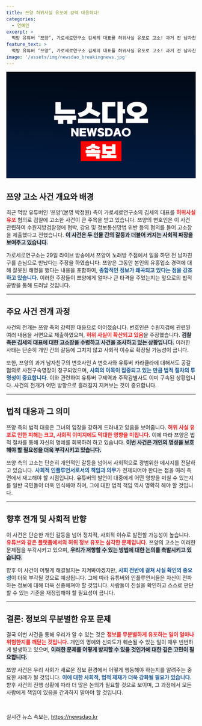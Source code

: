 ```yaml
---
title: 쯔양 허위사실 유포에 강력 대응하다!
categories:
  - 연예인
excerpt: >
  먹방 유튜버 ‘쯔양’, 가로세로연구소 김세의 대표를 허위사실 유포로 고소! 과거 전 남자친구와의 연관성 논란에 휘말린 쯔양의 진실은? 사건의 전말과 향후 전개에 집중!
feature_text: >
  먹방 유튜버 ‘쯔양’, 가로세로연구소 김세의 대표를 허위사실 유포로 고소! 과거 전 남자친구와의 연관성 논란에 휘말린 쯔양의 진실은? 사건의 전말과 향후 전개에 집중!
image: '/assets/img/newsdao_breakingnews.jpg'
---
```


<p><img src="/assets/img/newsdao_breakingnews.jpg" alt="firstkoreanews 속보" /></p>

<h2 data-ke-size="size26">쯔양 고소 사건 개요와 배경</h2>

<p data-ke-size="size16">최근 먹방 유튜버인 ‘쯔양’(본명 박정원) 측이 가로세로연구소의 김세의 대표를 <b><span style="color: #ee2323;">허위사실 유포</span></b> 혐의로 검찰에 고소한 사건이 큰 주목을 받고 있습니다. 쯔양의 변호인은 이 사건 관련하여 수원지방검찰청에 협박, 강요 및 정보통신망법 위반 등의 혐의를 들어 고소장을 제출했다고 전했습니다. <b><span style="background-color: #21538527;">이 사건은 두 인물 간의 갈등과 더불어 커지는 사회적 파장을 보여주고 있습니다.</span></b></p>

<p data-ke-size="size16">가로세로연구소는 29일 라이브 방송에서 쯔양이 노래방 주점에서 일을 하던 전 남자친구를 손님으로 만났다는 주장을 하였습니다. 쯔양은 그동안 본인의 유흥업소 경력에 대해 잘못된 해명을 했다는 내용을 포함하여, <b><span style="color: #1a5490;">종합적인 정보가 왜곡되고 있다는 점을 강조하고 있습니다.</span></b> 이러한 주장들이 쯔양에게 얼마나 큰 타격을 주었는지는 앞으로의 법적 공방을 통해 드러날 것입니다.</p>

<hr>

<h2 data-ke-size="size26">주요 사건 전개 과정</h2>

<p data-ke-size="size16">사건의 전개는 쯔양 측의 강력한 대응으로 이어졌습니다. 변호인은 수원지검에 관련된 여러 내용을 서면으로 제출하였으며, <b><span style="color: #ee2323;">허위 사실이 확산되고 있음</span></b>을 주장했습니다. <b><span style="background-color: #21538527;">검찰 측은 김세의 대표에 대한 고소장을 수령하고 사건을 조사하고 있는 상황입니다.</span></b> 이러한 사태는 단순히 개인 간의 갈등에 그치지 않고 사회적 이슈로 확장될 가능성이 큽니다.</p>

<p data-ke-size="size16">또한, 쯔양의 과거 남자친구의 변호사인 A 변호사와 유튜버 카라큘라에 대해서도 공갈 혐의로 사전구속영장이 청구되었으며, <b><span style="color: #1a5490;">사회의 이목이 집중되고 있는 만큼 법적 절차의 투명성이 중요합니다.</span></b> 이와 관련하여 유튜버 구제역과 주작감별사도 이미 구속된 상황입니다. 사건의 전개가 어떤 방향으로 흘러갈지 지켜보는 것이 중요합니다.</p>

<hr>

<h2 data-ke-size="size26">법적 대응과 그 의미</h2>

<p data-ke-size="size16">쯔양 측의 법적 대응은 그녀의 입장을 강하게 드러내고 있음을 보여줍니다. <b><span style="color: #ee2323;">허위 사실 유포로 인한 피해는 크고, 사회적 이미지에도 막대한 영향을 미칩니다.</span></b> 이에 따라 쯔양은 법적 절차를 통해 자신의 명예를 회복하려 하고 있습니다. <b><span style="background-color: #21538527;">이번 사건은 개인의 명성을 보호해야 할 필요성을 더욱 부각시키고 있습니다.</span></b></p>

<p data-ke-size="size16">쯔양 측의 고소는 단순히 개인적인 갈등을 넘어서 사회적으로 광범위한 메시지를 전달하고 있습니다. <b><span style="color: #1a5490;">사회적 인플루언서로서의 책임과 의무</span></b>가 전제되어야 한다는 점을 여러 측면에서 재고해야 할 시점입니다. 유튜버의 발언이 대중에게 어떤 영향을 미칠 수 있는지를 일반 국민들이 더욱 인식해야 하며, 그에 대한 법적 책임 역시 명확히 해야 할 것입니다.</p>

<hr>

<h2 data-ke-size="size26">향후 전개 및 사회적 반향</h2>

<p data-ke-size="size16">이 사건은 단순한 개인 갈등을 넘어 정치적, 사회적 이슈로 발전할 가능성이 높습니다. <b><span style="color: #ee2323;">유튜브와 같은 플랫폼에서의 허위 정보 유포는 심각한 문제입니다.</span></b> 쯔양의 고소는 이러한 문제점을 부각시키고 있으며, <b><span style="background-color: #21538527;">우리가 저항할 수 있는 방법에 대한 논의를 촉발시키고 있습니다.</span></b></p>

<p data-ke-size="size16">향후 이 사건이 어떻게 해결될지는 지켜봐야겠지만, <b><span style="color: #1a5490;">사회 전반에 걸쳐 사실 확인의 중요성</span></b>이 더욱 부각될 것으로 예상됩니다. 그에 따라 유튜버와 인플루언서들은 자신이 전파하는 정보에 대해 더욱 신중해져야 할 것입니다. 사람들이 진실을 확인하고 스스로 판단할 수 있는 기준을 재정립해야 할 필요성이 큽니다.</p>

<hr>

<h2 data-ke-size="size26">결론: 정보의 무분별한 유포 문제</h2>

<p data-ke-size="size16">결국 이번 사건을 통해 우리가 알 수 있는 것은 <b><span style="color: #ee2323;">정보를 무분별하게 유포하는 일이 얼마나 위험한지를 깨닫는 것입니다.</span></b> 개인의 명예와 신뢰도가 훼손될 수 있는 일이 매우 빈번하게 발생하고 있으며, <b><span style="background-color: #21538527;">이러한 문제를 어떻게 방지할 수 있을 것인가에 대한 깊은 고민이 필요합니다.</span></b></p>

<p data-ke-size="size16">쯔양 사건은 우리 사회가 새로운 정보 환경에서 어떻게 행동해야 하는지를 알려주는 중요한 사례가 될 것입니다. <b><span style="color: #1a5490;">이에 대한 사회적, 법적 제재가 더욱 강화될 필요가 있습니다.</span></b> 향후 사건의 진행 상황에 따라 더 많은 논의가 필요할 것으로 보이며, 그 과정에서 모든 사람에게 책임이 있음을 간과하지 말아야 할 것입니다.</p>

<p data-ke-size="size16">&nbsp;</p>
실시간 뉴스 속보는, <a href="https://newsdao.kr" rel="dofollow">https://newsdao.kr</a>


